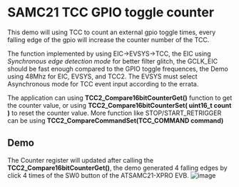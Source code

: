 # SAMC21 TCC GPIO toggle counter
This demo will using TCC to count an external gpio toggle times, every falling edge of the gpio will increase the counter number of the TCC.

The function implemented by using EIC->EVSYS->TCC, the EIC using *Synchronous edge detection mode* for better filter glitch,
the GCLK_EIC should be fast enough compared to the GPIO toggle frequences, the Demo using 48Mhz for EIC, EVSYS, and TCC2.
The EVSYS must select Asynchronous mode for TCC event input according to the errata.

The application can using **TCC2_Compare16bitCounterGet()** function to get the counter value,
or using **TCC2_Compare16bitCounterSet( uint16_t count )** to reset the counter value.
More function like STOP/START_RETRIGGER can be using **TCC2_CompareCommandSet(TCC_COMMAND command)**

## Demo
The Counter register will updated after calling the **TCC2_Compare16bitCounterGet()**, the demo generated 4
falling edges by click 4 times of the SW0 button of the ATSAMC21-XPRO EVB.
![image](https://user-images.githubusercontent.com/20182981/117145341-a3abe680-ade5-11eb-906e-a76f266ee1b6.png)
